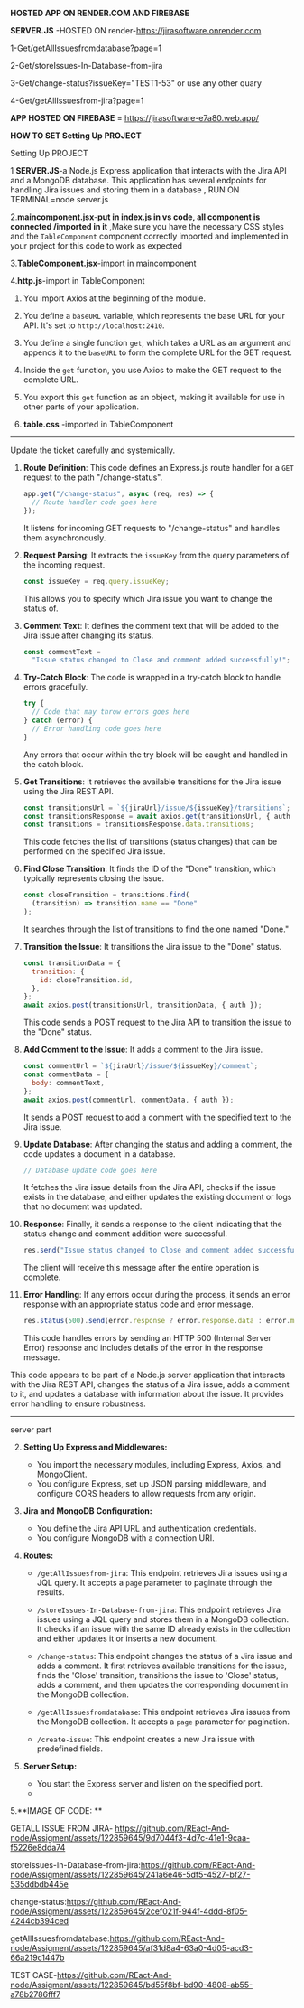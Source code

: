**HOSTED APP ON RENDER.COM AND FIREBASE** 

**SERVER.JS** -HOSTED ON render-https://jirasoftware.onrender.com

1-Get/getAllIssuesfromdatabase?page=1

2-Get/storeIssues-In-Database-from-jira

3-Get/change-status?issueKey="TEST1-53"  or use any other quary

4-Get/getAllIssuesfrom-jira?page=1


**APP HOSTED ON FIREBASE**  = https://jirasoftware-e7a80.web.app/


**HOW TO SET Setting Up PROJECT** 


 Setting Up PROJECT

 
  1 **SERVER.JS**-a Node.js Express application that interacts with the Jira API and a MongoDB database. This application has several endpoints for 
     handling Jira issues and storing them in a database  , RUN ON TERMINAL=node server.js 
     
  2.**maincomponent.jsx**-**put in index.js in vs code,  all component is connected /imported in it** ,Make sure you have the necessary CSS styles and the `TableComponent` component correctly imported  and implemented in your project for this code to work as expected
  
3.**TableComponent.jsx**-import in maincomponent

4.**http.js**-import in TableComponent
1. You import Axios at the beginning of the module.
2. You define a `baseURL` variable, which represents the base URL for your API. It's set to `http://localhost:2410`.
3. You define a single function `get`, which takes a URL as an argument and appends it to the `baseURL` to form the complete URL for the GET request.
4. Inside the `get` function, you use Axios to make the GET request to the complete URL.
5. You export this `get` function as an object, making it available for use in other parts of your application.
   
5. **table.css** -imported in TableComponent
------------------------------------------------------------------------------------------------------------------------------------------------------

Update the ticket carefully and systemically.


1. **Route Definition**: This code defines an Express.js route handler for a `GET` request to the path "/change-status".

   ```javascript
   app.get("/change-status", async (req, res) => {
     // Route handler code goes here
   });
   ```

   It listens for incoming GET requests to "/change-status" and handles them asynchronously.

2. **Request Parsing**: It extracts the `issueKey` from the query parameters of the incoming request.

   ```javascript
   const issueKey = req.query.issueKey;
   ```

   This allows you to specify which Jira issue you want to change the status of.

3. **Comment Text**: It defines the comment text that will be added to the Jira issue after changing its status.

   ```javascript
   const commentText =
     "Issue status changed to Close and comment added successfully!";
   ```

4. **Try-Catch Block**: The code is wrapped in a try-catch block to handle errors gracefully.

   ```javascript
   try {
     // Code that may throw errors goes here
   } catch (error) {
     // Error handling code goes here
   }
   ```

   Any errors that occur within the try block will be caught and handled in the catch block.

5. **Get Transitions**: It retrieves the available transitions for the Jira issue using the Jira REST API.

   ```javascript
   const transitionsUrl = `${jiraUrl}/issue/${issueKey}/transitions`;
   const transitionsResponse = await axios.get(transitionsUrl, { auth });
   const transitions = transitionsResponse.data.transitions;
   ```

   This code fetches the list of transitions (status changes) that can be performed on the specified Jira issue.

6. **Find Close Transition**: It finds the ID of the "Done" transition, which typically represents closing the issue.

   ```javascript
   const closeTransition = transitions.find(
     (transition) => transition.name == "Done"
   );
   ```

   It searches through the list of transitions to find the one named "Done."

7. **Transition the Issue**: It transitions the Jira issue to the "Done" status.

   ```javascript
   const transitionData = {
     transition: {
       id: closeTransition.id,
     },
   };
   await axios.post(transitionsUrl, transitionData, { auth });
   ```

   This code sends a POST request to the Jira API to transition the issue to the "Done" status.

8. **Add Comment to the Issue**: It adds a comment to the Jira issue.

   ```javascript
   const commentUrl = `${jiraUrl}/issue/${issueKey}/comment`;
   const commentData = {
     body: commentText,
   };
   await axios.post(commentUrl, commentData, { auth });
   ```

   It sends a POST request to add a comment with the specified text to the Jira issue.

9. **Update Database**: After changing the status and adding a comment, the code updates a document in a database.

   ```javascript
   // Database update code goes here
   ```

   It fetches the Jira issue details from the Jira API, checks if the issue exists in the database, and either updates the existing document or logs that no document was updated.

10. **Response**: Finally, it sends a response to the client indicating that the status change and comment addition were successful.

    ```javascript
    res.send("Issue status changed to Close and comment added successfully!,update new document in database after change-status");
    ```

    The client will receive this message after the entire operation is complete.

11. **Error Handling**: If any errors occur during the process, it sends an error response with an appropriate status code and error message.

    ```javascript
    res.status(500).send(error.response ? error.response.data : error.message);
    ```

    This code handles errors by sending an HTTP 500 (Internal Server Error) response and includes details of the error in the response message.

This code appears to be part of a Node.js server application that interacts with the Jira REST API, changes the status of a Jira issue, adds a comment to it, and updates a database with information about the issue. It provides error handling to ensure robustness.


   -----------------------------------------------------------------------------------------------------------------------------------------------------
server part
   
2. **Setting Up Express and Middlewares:**
   - You import the necessary modules, including Express, Axios, and MongoClient.
   - You configure Express, set up JSON parsing middleware, and configure CORS headers to allow requests from any origin.

3. **Jira and MongoDB Configuration:**
   - You define the Jira API URL and authentication credentials.
   - You configure MongoDB with a connection URI.

4. **Routes:**
   - `/getAllIssuesfrom-jira`: This endpoint retrieves Jira issues using a JQL query. It accepts a `page` parameter to paginate through the results.

   - `/storeIssues-In-Database-from-jira`: This endpoint retrieves Jira issues using a JQL query and stores them in a MongoDB collection. It checks if an issue with the same ID already exists in the collection and either updates it or inserts a new document.

   - `/change-status`: This endpoint changes the status of a Jira issue and adds a comment. It first retrieves available transitions for the issue, finds the 'Close' transition, transitions the issue to 'Close' status, adds a comment, and then updates the corresponding document in the MongoDB collection.

   - `/getAllIssuesfromdatabase`: This endpoint retrieves Jira issues from the MongoDB collection. It accepts a `page` parameter for pagination.

   - `/create-issue`: This endpoint creates a new Jira issue with predefined fields.

5. **Server Setup:**
   - You start the Express server and listen on the specified port.
   - 
 5.**IMAGE OF CODE: **


GETALL ISSUE FROM JIRA-  https://github.com/REact-And-node/Assigment/assets/122859645/9d7044f3-4d7c-41e1-9caa-f5226e8dda74 

storeIssues-In-Database-from-jira:https://github.com/REact-And-node/Assigment/assets/122859645/241a6e46-5df5-4527-bf27-535ddbdb445e 

change-status:https://github.com/REact-And-node/Assigment/assets/122859645/2cef021f-944f-4ddd-8f05-4244cb394ced 

getAllIssuesfromdatabase:https://github.com/REact-And-node/Assigment/assets/122859645/af31d8a4-63a0-4d05-acd3-66a219c1447b



TEST CASE-https://github.com/REact-And-node/Assigment/assets/122859645/bd55f8bf-bd90-4808-ab55-a78b2786fff7
